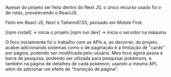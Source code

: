 Apesar do projeto ser feito dentro do Next JS, o único recurso usado foi o de rotas, prevalecendo o ReactJS.

Feito em React JS, Next e TailwindCSS, pensado em Mobile First.

[npm install] -> inicia o projeto
[npm run dev] -> inicia o servidor na máquina

O foco inicialmente foi o trabalho com as APIs e, ao decorrer, do projeto, acabei adicionando sistemas como o de paginação e a limitação de "cards" por página, podendo ser modificada pelo usuário.
Meu foco agora passa à barra de pesquisa, podendo ser utlizada para pesquisar pokémons, e também na página de detalhes de cada pokémon, usando a mesma API, além de adicionar um efeito de "transição de página".
